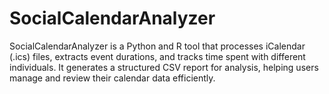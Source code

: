 # SocialCalendarAnalyzer
SocialCalendarAnalyzer is a Python and R tool that processes iCalendar (.ics) files, extracts event durations, and tracks time spent with different individuals. It generates a structured CSV report for analysis, helping users manage and review their calendar data efficiently.
